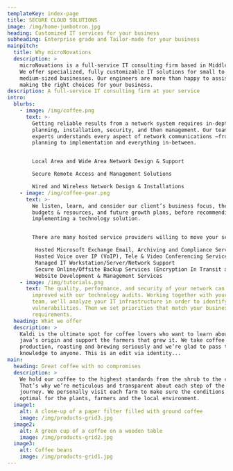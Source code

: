 ```yaml
---
templateKey: index-page
title: SECURE CLOUD SOLUTIONS
image: /img/home-jumbotron.jpg
heading: Customized IT services for your business
subheading: Enterprise grade and Tailor-made for your business
mainpitch:
  title: Why microNovations
  description: >
    microNovations is a full-service IT consulting firm based in Middle Georgia.
    We offer specialized, fully customizable IT solutions for small to
    medium-sized businesses. Our engineers are more than happy to assist you in
    making the right choices for your business.
description: A full-service IT consulting firm at your service
intro:
  blurbs:
    - image: /img/coffee.png
      text: >-
        Getting reliable results from a network system requires in-depth
        planning, installation, security, and then management. Our team of IT
        experts understands every aspect of network communications —from
        planning to implementation and everything in-between.


        Local Area and Wide Area Network Design & Support

        Secure Remote Access and Management Solutions

        Wired and Wireless Network Design & Installations
    - image: /img/coffee-gear.png
      text: >-
        We listen, learn, and consider our client’s business focus, their
        budgets & resources, and future growth plans, before recommending or
        implementing a technology solution.


        There are many hosted service providers willing to move your services and data to the cloud but we want to make sure it makes sense for your business from a technical, financial, and security standpoint.

         Hosted Microsoft Exchange Email, Archiving and Compliance Services
         Hosted Voice over IP (VoIP), Tele & Video Conferencing Services
         Managed IT Workstation/Server/Network Support
         Secure Online/Offsite Backup Services (Encryption In Transit and At Rest
         Website Development & Management Services
    - image: /img/tutorials.png
      text: The quality, performance, and security of your network can be vastly
        improved with our technology audits. Working together with your in-house
        team, we'll analyze your IT infrastructure in order to identify
        vulnerabilities. Then we set priorities that match your business'
        requirements.
  heading: What we offer
  description: >
    Kaldi is the ultimate spot for coffee lovers who want to learn about their
    java’s origin and support the farmers that grew it. We take coffee
    production, roasting and brewing seriously and we’re glad to pass that
    knowledge to anyone. This is an edit via identity...
main:
  heading: Great coffee with no compromises
  description: >
    We hold our coffee to the highest standards from the shrub to the cup.
    That’s why we’re meticulous and transparent about each step of the coffee’s
    journey. We personally visit each farm to make sure the conditions are
    optimal for the plants, farmers and the local environment.
  image1:
    alt: A close-up of a paper filter filled with ground coffee
    image: /img/products-grid3.jpg
  image2:
    alt: A green cup of a coffee on a wooden table
    image: /img/products-grid2.jpg
  image3:
    alt: Coffee beans
    image: /img/products-grid1.jpg
---
```

